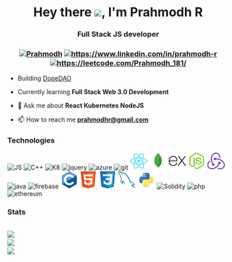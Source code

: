 <h1 align="center">Hey there <img src="https://media.giphy.com/media/hvRJCLFzcasrR4ia7z/giphy.gif" width="35px" />, I'm Prahmodh R</h1>
<h3 align="center">Full Stack JS developer </h3>
<h3 align="center">
<a href="https://twitter.com/Prahmodh_Raj" target="blank"><img align="center" src="https://cdn.jsdelivr.net/npm/simple-icons@3.0.1/icons/twitter.svg" alt="Prahmodh" height="50" width="50" /></a>
<a href="https://www.linkedin.com/in/prahmodh-r" target="blank"><img align="center" src="https://cdn.jsdelivr.net/npm/simple-icons@3.0.1/icons/linkedin.svg" alt="https://www.linkedin.com/in/prahmodh-r" height="50" width="50" /></a>
<a href="https://leetcode.com/Prahmodh_181" target="blank"><img align="center" src="https://cdn.jsdelivr.net/npm/simple-icons@3.0.1/icons/leetcode.svg" alt="https://leetcode.com/Prahmodh_181/" height="50" width="50" /></a>
  </h3>



- Building [DopeDAO](https://twitter.com/TheDopeDAO)

- Currently learning **Full Stack Web 3.0 Development**

- 💬 Ask me about **React  Kubernetes  NodeJS**

- 📫 How to reach me **prahmodhr@gmail.com**

### Technologies
<p align="left"> 
<img src="https://cdn.jsdelivr.net/gh/devicons/devicon/icons/javascript/javascript-original.svg" alt="JS" width="40" height="40"/>
<img src="https://cdn.jsdelivr.net/gh/devicons/devicon/icons/cplusplus/cplusplus-original.svg" alt="C++" width="40" height="40"/>
<img src="https://cdn.jsdelivr.net/gh/devicons/devicon/icons/kubernetes/kubernetes-plain.svg" alt="K8" width="40" height="40"/>   
<img src="https://cdn.jsdelivr.net/gh/devicons/devicon/icons/jquery/jquery-original.svg"  alt="jquery" width="40" height="40"/>                                      <img src="https://www.vectorlogo.zone/logos/microsoft_azure/microsoft_azure-icon.svg" alt="azure" width="40" height="40"/>
<img src="https://www.vectorlogo.zone/logos/git-scm/git-scm-icon.svg" alt="git" width="40" height="40"/>
<img src="https://raw.githubusercontent.com/devicons/devicon/master/icons/react/react-original.svg" alt="reactjs" width="40" height="40"/> 
<img src="https://raw.githubusercontent.com/devicons/devicon/master/icons/mongodb/mongodb-original.svg" alt="mongodb" width="40" height="40"/> 
<img src="https://raw.githubusercontent.com/devicons/devicon/master/icons/express/express-original.svg" alt="express" width="40" height="40"/> 
<img src="https://raw.githubusercontent.com/devicons/devicon/master/icons/nodejs/nodejs-original.svg" alt="nodejs" width="40" height="40"/> 
<img src="https://raw.githubusercontent.com/devicons/devicon/master/icons/redux/redux-original.svg" alt="redux" width="40" height="40"/> 
<img src="https://seeklogo.com/images/J/java-logo-7F8B35BAB3-seeklogo.com.png" alt="java" width="40" height="40"/> 
<img src="https://www.vectorlogo.zone/logos/firebase/firebase-icon.svg" alt="firebase" width="40" height="40"/> 
<img src="https://raw.githubusercontent.com/devicons/devicon/master/icons/c/c-original.svg" alt="c" width="40" height="40"/> 
<img src="https://raw.githubusercontent.com/devicons/devicon/master/icons/html5/html5-original.svg" alt="mongodb" width="40" height="40"/>   
<img src="https://raw.githubusercontent.com/devicons/devicon/master/icons/css3/css3-original.svg" alt="css" width="40" height="40"/> 
<img src="https://raw.githubusercontent.com/devicons/devicon/master/icons/mysql/mysql-original.svg" alt="mysql" width="40" height="40"/> 
<img src="https://raw.githubusercontent.com/devicons/devicon/master/icons/python/python-original.svg" alt="python" width="40" height="40"/>
<img src="https://cdn.jsdelivr.net/gh/devicons/devicon/icons/solidity/solidity-original.svg" alt="Solidity" width="40" height="40"/>
<img src="https://cdn.jsdelivr.net/gh/devicons/devicon/icons/php/php-original.svg" alt="php" height="40" width="40"/>
<img src="https://seeklogo.com/images/E/ethereum-logo-EC6CDBA45B-seeklogo.com.png" alt="ethereum" height="40" width="40">
                                                                                                                                         
### Stats
<br>
<img src="https://github-readme-stats.vercel.app/api?username=Prahmodh-R&show_icons=true"/>                                                                         <br>                                                                
<img src="https://github-readme-stats.vercel.app/api/top-langs?username=Prahmodh-R"/>
<br>
<img src="https://github-readme-streak-stats.herokuapp.com/?user=Prahmodh-R"/>                                                                                 
<!--
**Prahmodh-R/Prahmodh-R** is a ✨ _special_ ✨ repository because its `README.md` (this file) appears on your GitHub profile.

Here are some ideas to get you started:

- 🔭 I’m currently working on ...
- 🌱 I’m currently learning Full Stack Web3 Development
- 👯 I’m looking to collaborate on ...
- 🤔 I’m looking for help with ...
- 💬 Ask me about ReactJS,Web3,Kubernetes,NodeJS
- 📫 How to reach me: ...
<a href="https://twitter.com/Prahmodh_Raj">
  <img align="left" alt="Prahmodh's Twitter" width="22px" src="https://cdn.jsdelivr.net/npm/simple-icons@v3/icons/twitter.svg" />
</a>
<a href="https://www.linkedin.com/in/prahmodh-r">
  <img align="left" alt="Prahmodh's Linkdein" width="22px" src="https://cdn.jsdelivr.net/npm/simple-icons@v3/icons/linkedin.svg" />
</a>
- 😄 Pronouns: he/him
- ⚡ Fun fact: ...
-->
